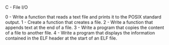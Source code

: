 C - File I/O

0 - Write a function that reads a text file and prints it to the POSIX standard output.
1 - Create a function that creates a file.
2 - Write a function that appends text at the end of a file.
3 - Write a program that copies the content of a file to another file.
4 - Write a program that displays the information contained in the ELF header at the start of an ELF file.
